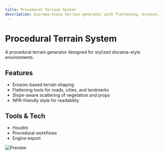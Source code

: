 ```yaml
---
title: Procedural Terrain System
description: Diorama-style terrain generator with flattening, erosion, and slope-aware scattering.
---
```


# Procedural Terrain System

A procedural terrain generator designed for stylized diorama-style environments.

## Features
- Erosion-based terrain shaping
- Flattening tools for roads, cities, and landmarks
- Slope-aware scattering of vegetation and props
- NPR-friendly style for readability

## Tools & Tech
- Houdini
- Procedural workflows
- Engine export

![Preview](/portfolio/procedural-vegetation.png)
